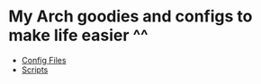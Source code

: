 # My Arch goodies and configs to make life easier ^^

- [Config Files](config/)
- [Scripts](scripts/)
